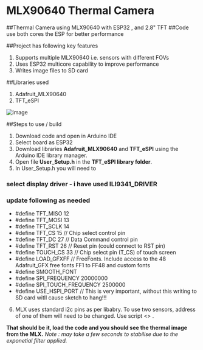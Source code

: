 <meta name="author" content="Sundeep Goel">
<meta name="description" content="Thermal Camera with mxl90640 and ESP32">
<meta name="keywords" content="MLX90640, ESP32, Thermal Camera, FLIR">
<meta name="google-site-verification" content="WHorpyKPL7XUa416tb-LJA24v3BJMLTEdVNlcb2EwkU">

# MLX90640 Thermal Camera
##Thermal Camera using MLX90640 with ESP32 , and 2.8" TFT 
##Code use both cores the ESP for better performance

##Project has following key features
1. Supports multiple MLX90640 i.e. sensors with different FOVs
2. Uses ESP32 multicore capability to improve performance
3. Writes image files to SD card

##Libraries used
1. Adafruit_MLX90640
2. TFT_eSPI

![image](https://github.com/sundeepgoel72/Thermal-Camera-with-mxl90640-and-ESP32/assets/16491150/50719bf6-3f35-49da-9f26-1455a7f893c8)

##Steps to use / build
1. Download code and open in Arduino IDE
2. Select board as ESP32 
3. Download libraries **Adafruit_MLX90640** and **TFT_eSPI** using the Arduino IDE library manager.
4. Open file **User_Setup.h** in the **TFT_eSPI library folder**.
5. In User_Setup.h you will need to 
### select display driver - i have used ILI9341_DRIVER
### update following as needed
   + #define TFT_MISO 12
   + #define TFT_MOSI 13
   + #define TFT_SCLK 14
   + #define TFT_CS   15  // Chip select control pin
   + #define TFT_DC    27  // Data Command control pin
   + #define TFT_RST   26  // Reset pin (could connect to RST pin)
   + #define TOUCH_CS 33     // Chip select pin (T_CS) of touch screen
   + #define LOAD_GFXFF  // FreeFonts. Include access to the 48 Adafruit_GFX free fonts FF1 to FF48 and custom fonts
   + #define SMOOTH_FONT
   + #define SPI_FREQUENCY  20000000
   + #define SPI_TOUCH_FREQUENCY  2500000
   + #define USE_HSPI_PORT   // This is very important, without this writing to SD card witll cause sketch to hang!!!
6. MLX uses standard i2c pins as per libabry. To use two sensors, address of one of them will need to be changed. Use script <<todo>> .

**That should be it, load the code and you should see the thermal image from the MLX.** *Note : may take a few seconds to stabilise due to the exponetial filter applied.*


